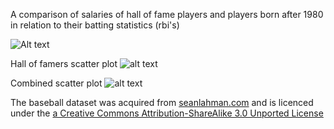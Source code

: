 A comparison of salaries of hall of fame players and players born after 1980 
in relation to their batting statistics (rbi's)

![Alt text](/plots/1980.png?raw=true "Players born after 1980 scatter plot")

Hall of famers scatter plot
![alt text](https://raw.githubusercontent.com/disfear86/Data-Analysis/blob/master/final_project/plots/fame.png)

Combined scatter plot
![alt text](https://raw.githubusercontent.com/disfear86/Data-Analysis/blob/master/final_project/plots/combined.png)


The baseball dataset was acquired from [seanlahman.com](http://www.seanlahman.com/baseball-archive/statistics/)
and is licenced under the [a Creative Commons Attribution-ShareAlike 3.0 Unported License](https://creativecommons.org/licenses/by-sa/3.0/)
